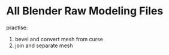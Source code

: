 # All Blender Raw Modeling Files

practise:

1. bevel and convert mesh from curse
2. join and separate mesh
